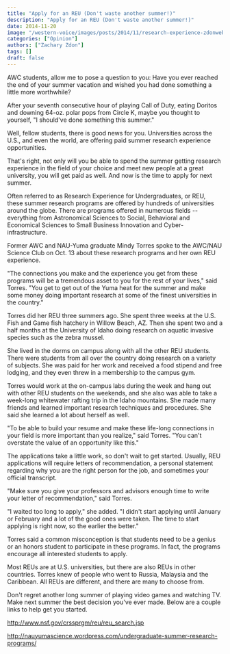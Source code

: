 ```yaml
---
title: "Apply for an REU (Don't waste another summer!)"
description: "Apply for an REU (Don't waste another summer!)"
date: 2014-11-20
image: "/western-voice/images/posts/2014/11/research-experience-zdonweb2.jpg"
categories: ["Opinion"]
authors: ["Zachary Zdon"]
tags: []
draft: false
---
```

AWC students, allow me to pose a question to you: Have you ever reached the end of your summer vacation and wished you had done something a little more worthwhile?

After your seventh consecutive hour of playing Call of Duty, eating Doritos and downing 64-oz. polar pops from Circle K, maybe you thought to yourself, "I should've done something this summer."

Well, fellow students, there is good news for you. Universities across the U.S., and even the world, are offering paid summer research experience opportunities.

That's right, not only will you be able to spend the summer getting research experience in the field of your choice and meet new people at a great university, you will get paid as well. And now is the time to apply for next summer.

Often referred to as Research Experience for Undergraduates, or REU, these summer research programs are offered by hundreds of universities around the globe. There are programs offered in numerous fields -- everything from Astronomical Sciences to Social, Behavioral and Economical Sciences to Small Business Innovation and Cyber-infrastructure.

Former AWC and NAU-Yuma graduate Mindy Torres spoke to the AWC/NAU Science Club on Oct. 13 about these research programs and her own REU experience.

"The connections you make and the experience you get from these programs will be a tremendous asset to you for the rest of your lives," said Torres. "You get to get out of the Yuma heat for the summer and make some money doing important research at some of the finest universities in the country."

Torres did her REU three summers ago. She spent three weeks at the U.S. Fish and Game fish hatchery in Willow Beach, AZ. Then she spent two and a half months at the University of Idaho doing research on aquatic invasive species such as the zebra mussel.

She lived in the dorms on campus along with all the other REU students. There were students from all over the country doing research on a variety of subjects. She was paid for her work and received a food stipend and free lodging, and they even threw in a membership to the campus gym.

Torres would work at the on-campus labs during the week and hang out with other REU students on the weekends, and she also was able to take a week-long whitewater rafting trip in the Idaho mountains. She made many friends and learned important research techniques and procedures. She said she learned a lot about herself as well.

"To be able to build your resume and make these life-long connections in your field is more important than you realize," said Torres. "You can't overstate the value of an opportunity like this."

The applications take a little work, so don't wait to get started. Usually, REU applications will require letters of recommendation, a personal statement regarding why you are the right person for the job, and sometimes your official transcript.

"Make sure you give your professors and advisors enough time to write your letter of recommendation," said Torres.

"I waited too long to apply," she added. "I didn't start applying until January or February and a lot of the good ones were taken. The time to start applying is right now, so the earlier the better."

Torres said a common misconception is that students need to be a genius or an honors student to participate in these programs. In fact, the programs encourage all interested students to apply.

Most REUs are at U.S. universities, but there are also REUs in other countries. Torres knew of people who went to Russia, Malaysia and the Caribbean. All REUs are different, and there are many to choose from.

Don't regret another long summer of playing video games and watching TV. Make next summer the best decision you've ever made. Below are a couple links to help get you started.

http://www.nsf.gov/crssprgm/reu/reu_search.jsp

http://nauyumascience.wordpress.com/undergraduate-summer-research-programs/